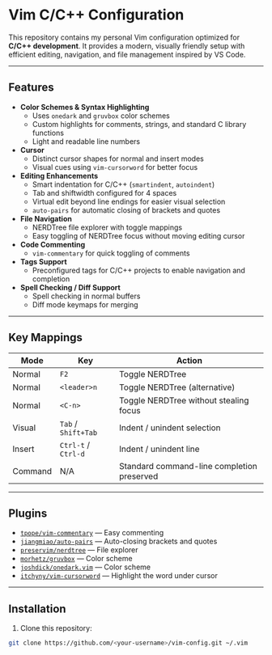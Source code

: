 # Vim C/C++ Configuration

This repository contains my personal Vim configuration optimized for **C/C++ development**. It provides a modern, visually friendly setup with efficient editing, navigation, and file management inspired by VS Code.

---

## Features

- **Color Schemes & Syntax Highlighting**
  - Uses `onedark` and `gruvbox` color schemes
  - Custom highlights for comments, strings, and standard C library functions
  - Light and readable line numbers
- **Cursor**
  - Distinct cursor shapes for normal and insert modes
  - Visual cues using `vim-cursorword` for better focus
- **Editing Enhancements**
  - Smart indentation for C/C++ (`smartindent`, `autoindent`)
  - Tab and shiftwidth configured for 4 spaces
  - Virtual edit beyond line endings for easier visual selection
  - `auto-pairs` for automatic closing of brackets and quotes
- **File Navigation**
  - NERDTree file explorer with toggle mappings
  - Easy toggling of NERDTree focus without moving editing cursor
- **Code Commenting**
  - `vim-commentary` for quick toggling of comments
- **Tags Support**
  - Preconfigured tags for C/C++ projects to enable navigation and completion
- **Spell Checking / Diff Support**
  - Spell checking in normal buffers
  - Diff mode keymaps for merging

---

## Key Mappings

| Mode       | Key              | Action |
|------------|-----------------|--------|
| Normal     | `F2`             | Toggle NERDTree |
| Normal     | `<leader>n`      | Toggle NERDTree (alternative) |
| Normal     | `<C-n>`          | Toggle NERDTree without stealing focus |
| Visual     | `Tab` / `Shift+Tab` | Indent / unindent selection |
| Insert     | `Ctrl-t` / `Ctrl-d` | Indent / unindent line |
| Command    | N/A              | Standard command-line completion preserved |

---

## Plugins

- [`tpope/vim-commentary`](https://github.com/tpope/vim-commentary) — Easy commenting
- [`jiangmiao/auto-pairs`](https://github.com/jiangmiao/auto-pairs) — Auto-closing brackets and quotes
- [`preservim/nerdtree`](https://github.com/preservim/nerdtree) — File explorer
- [`morhetz/gruvbox`](https://github.com/morhetz/gruvbox) — Color scheme
- [`joshdick/onedark.vim`](https://github.com/joshdick/onedark.vim) — Color scheme
- [`itchyny/vim-cursorword`](https://github.com/itchyny/vim-cursorword) — Highlight the word under cursor

---

## Installation

1. Clone this repository:

```bash
git clone https://github.com/<your-username>/vim-config.git ~/.vim
